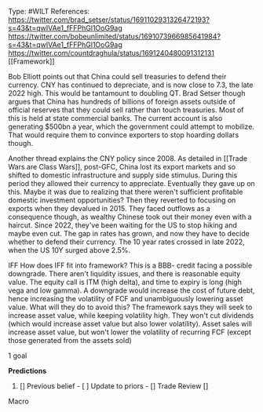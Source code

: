 Type: #WILT 
References: https://twitter.com/brad_setser/status/1691102931326472193?s=43&t=qwIVAe1_fFFPhGl1OoG9ag
https://twitter.com/bobeunlimited/status/1691073966985641984?s=43&t=qwIVAe1_fFFPhGl1OoG9ag
https://twitter.com/countdraghula/status/1691240480091312131
[[Framework]]

Bob Elliott points out that China could sell treasuries to defend their currency. CNY has continued to depreciate, and is now close to 7.3, the late 2022 high. This would be tantamount to doubling QT. Brad Setser though argues that China has hundreds of billions of foreign assets outside of official reserves that they could sell rather than touch treasuries. Most of this is held at state commercial banks. The current account is also generating $500bn a year, which the government could attempt to mobilize. That would require them to convince exporters to stop hoarding dollars though. 

Another thread explains the CNY policy since 2008. As detailed in [[Trade Wars are Class Wars]], post-GFC, China lost its export markets and so shifted to domestic infrastructure and supply side stimulus. During this period they allowed their currency to appreciate. Eventually they gave up on this. Maybe it was due to realizing that there weren't sufficient profitable domestic investment opportunities? Then they reverted to focusing on exports when they devalued in 2015. They faced outflows as a consequence though, as wealthy Chinese took out their money even with a haircut. Since 2022, they've been waiting for the US to stop hiking and maybe even cut. The gap in rates has grown, and now they have to decide whether to defend their currency. The 10 year rates crossed in late 2022, when the US 10Y surged above 2.5%. 

IFF
How does IFF fit into framework?
This is a BBB- credit facing a possible downgrade. There aren't liquidity issues, and there is reasonable equity value. The equity call is ITM (high delta), and time to expiry is long (high vega and low gamma). A downgrade would increase the cost of future debt, hence increasing the volatility of FCF and unambiguously lowering asset value. What will they do to avoid this? The framework says they will seek to increase asset value, while keeping volatility high. They won't cut dividends (which would increase asset value but also lower volatility). Asset sales will increase asset value, but won't lower the volatility of recurring FCF (except those generated from the assets sold)

1 goal


**Predictions**

1) []
Previous belief - 
[ ]
Update to priors - 
[]
Trade Review
[]





Macro

